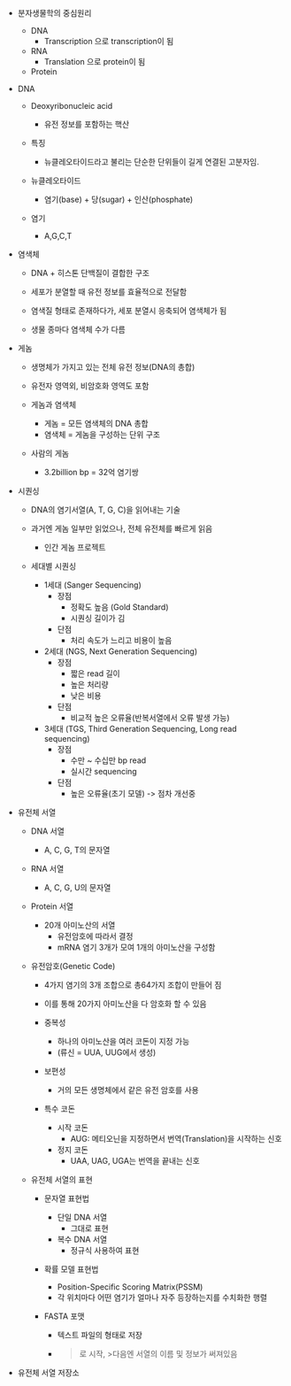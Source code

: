 - 분자생물학의 중심원리
	- DNA
		- Transcription 으로 transcription이 됨
	- RNA
		- Translation 으로 protein이 됨
	- Protein

- DNA
	- Deoxyribonucleic acid
		- 유전 정보를 포함하는 핵산
	
	- 특징
		- 뉴클레오타이드라고 불리는 단순한 단위들이 길게 연결된 고분자임.
	
	- 뉴클레오타이드
		- 염기(base) + 당(sugar) + 인산(phosphate)
	
	- 염기
		- A,G,C,T

- 염색체
	- DNA + 히스톤 단백질이 결합한 구조
	- 세포가 분열할 때 유전 정보를 효율적으로 전달함

	- 염색질 형태로 존재하다가, 세포 분열시 응축되어 염색체가 됨
	- 생물 종마다 염색체 수가 다름

- 게놈
	- 생명체가 가지고 있는 전체 유전 정보(DNA의 총합)
	
	- 유전자 영역외, 비암호화 영역도 포함
	
	- 게놈과 염색체
		- 게놈 = 모든 염색체의 DNA 총합
		- 염색체 = 게놈을 구성하는 단위 구조
	
	- 사람의 게놈
		- 3.2billion bp = 32억 염기쌍

- 시퀀싱
	- DNA의 염기서열(A, T, G, C)을 읽어내는 기술
	
	- 과거엔 게놈 일부만 읽었으나, 전체 유전체를 빠르게 읽음
		- 인간 게놈 프로젝트

	- 세대별 시퀀싱
		- 1세대 (Sanger Sequencing)
			- 장점
				- 정확도 높음 (Gold Standard)
				- 시퀀싱 길이가 김
			- 단점
				- 처리 속도가 느리고 비용이 높음
		- 2세대 (NGS, Next Generation Sequencing)
			- 장점
				- 짧은 read 길이
				- 높은 처리량
				- 낮은 비용
			- 단점
				- 비교적 높은 오류율(반복서열에서 오류 발생 가능)
		- 3세대 (TGS, Third Generation Sequencing, Long read sequencing)
			- 장점
				- 수만 ~ 수십만 bp read
				- 실시간 sequencing
			- 단점
				- 높은 오류율(초기 모델) -> 점차 개선중

- 유전체 서열
	- DNA 서열
		- A, C, G, T의 문자열
	- RNA 서열
		- A, C, G, U의 문자열
	- Protein 서열
		- 20개 아미노산의 서열
			- 유전암호에 따라서 결정
			- mRNA 염기 3개가 모여 1개의 아미노산을 구성함
	
	- 유전암호(Genetic Code)
		- 4가지 염기의 3개 조합으로 총64가지 조합이 만들어 짐
		- 이를 통해 20가지 아미노산을 다 암호화 할 수 있음

		- 중복성
			- 하나의 아미노산을 여러 코돈이 지정 가능
			- (류신 = UUA, UUG에서 생성)
		- 보편성
			- 거의 모든 생명체에서 같은 유전 암호를 사용
		
		- 특수 코돈
			- 시작 코돈
				- AUG: 메티오닌을 지정하면서 번역(Translation)을 시작하는 신호
			- 정지 코돈
				- UAA, UAG, UGA는 번역을 끝내는 신호
	
	- 유전체 서열의 표현
		- 문자열 표현법
			- 단일 DNA 서열
				- 그대로 표현
			- 복수 DNA 서열
				- 정규식 사용하여 표현
		
		- 확률 모델 표현법
			- Position-Specific Scoring Matrix(PSSM)
			- 각 위치마다 어떤 염기가 얼마나 자주 등장하는지를 수치화한 행렬
		
		- FASTA 포맷
			- 텍스트 파일의 형태로 저장
			- >로 시작, >다음엔 서열의 이름 및 정보가 써져있음
	
- 유전체 서열 저장소 